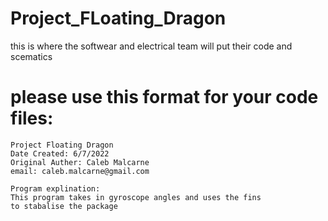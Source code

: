 # Project_FLoating_Dragon
this is where the softwear and electrical team will put their code and scematics 

# please use this format for your code files:
```
Project Floating Dragon
Date Created: 6/7/2022 
Original Auther: Caleb Malcarne
email: caleb.malcarne@gmail.com

Program explination:
This program takes in gyroscope angles and uses the fins
to stabalise the package
```
